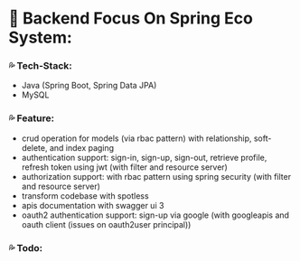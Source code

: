 # 🌟 Backend Focus On Spring Eco System:

### 💦 Tech-Stack:

- Java (Spring Boot, Spring Data JPA)
- MySQL

### 💦 Feature:

- crud operation for models (via rbac pattern) with relationship, soft-delete, and index paging
- authentication support: sign-in, sign-up, sign-out, retrieve profile, refresh token using jwt (with filter and resource server)
- authorization support: with rbac pattern using spring security (with filter and resource server)
- transform codebase with spotless
- apis documentation with swagger ui 3
- oauth2 authentication support: sign-up via google (with googleapis and oauth client (issues on oauth2user principal))

### 💦 Todo:
